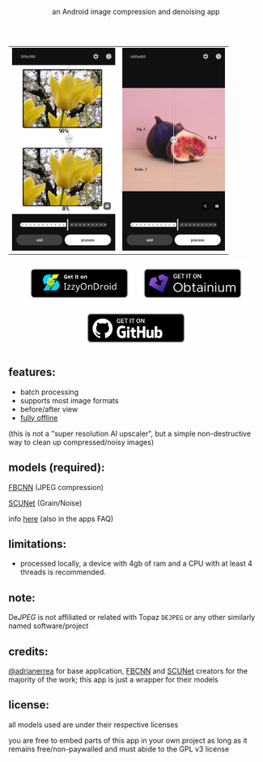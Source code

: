 <div align='center'>
 <img src='https://github.com/user-attachments/assets/6d1e6fde-58b6-4991-9bb3-57b64627fbcf' height='140' alt="">
  <br>
   an Android image compression and denoising app
	<h2></h2>
    <table align='center'>
      <br>
        <tr>
            <td><img src='fastlane/metadata/android/en-US/images/phoneScreenshots/01.png' height='400' alt=""></td>
            <td><img src='fastlane/metadata/android/en-US/images/phoneScreenshots/02.png' height='400' alt=""></td>
        </tr>
    </table>
    <p>
        <a href='https://apt.izzysoft.de/fdroid/index/apk/com.je.dejpeg'><img src='https://raw.githubusercontent.com/jeeneo/dejpeg/refs/heads/main/assets/IzzyOnDroid.png' width="220" alt="IzzyOnDroid"></a>
        <a href='http://apps.obtainium.imranr.dev/redirect.html?r=obtainium://add/https://github.com/jeeneo/dejpeg'><img src='https://raw.githubusercontent.com/jeeneo/dejpeg/refs/heads/main/assets/obtanium.png' width="220" alt="Obtanium"></a>
        <a href='https://github.com/jeeneo/dejpeg/releases/latest'><img src='https://raw.githubusercontent.com/jeeneo/dejpeg/refs/heads/main/assets/badge_github.png' width="220" alt="Get it on GitHub"></a>
    </p>
</div>

## features:
- batch processing
- supports most image formats
- before/after view
- [fully offline](https://github.com/jeeneo/dejpeg/blob/main/app/src/main/AndroidManifest.xml)

(this is not a "super resolution AI upscaler", but a simple non-destructive way to clean up compressed/noisy images)

## models (required):
[FBCNN](https://github.com/jeeneo/FBCNN-mobile/releases/latest) (JPEG compression)

[SCUNet](https://github.com/jeeneo/SCUNet-mobile/releases/latest) (Grain/Noise)

info [here](https://github.com/jeeneo/dejpeg/wiki/model-types) (also in the apps FAQ)

## limitations:
- processed locally, a device with 4gb of ram and a CPU with at least 4 threads is recommended.

## note:
De*JPEG* is not affiliated or related with Topaz `DEJPEG` or any other similarly named software/project

## credits:
[@adrianerrea](https://github.com/adrianerrea/fromPytorchtoMobile) for base application, [FBCNN](https://github.com/jiaxi-jiang/FBCNN) and [SCUNet](https://github.com/cszn/SCUNet) creators for the majority of the work; this app is just a wrapper for their models

## license:
all models used are under their respective licenses

you are free to embed parts of this app in your own project as long as it remains free/non-paywalled and must abide to the GPL v3 license
